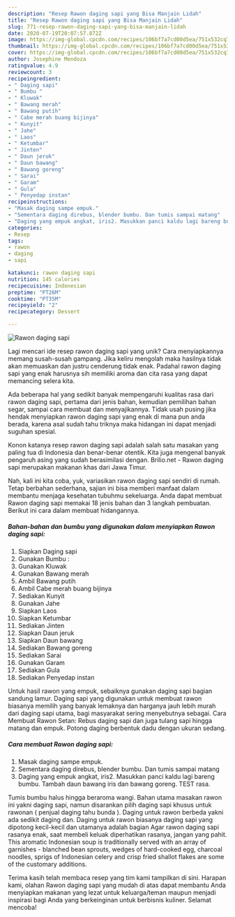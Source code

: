 ```yaml
---
description: "Resep Rawon daging sapi yang Bisa Manjain Lidah"
title: "Resep Rawon daging sapi yang Bisa Manjain Lidah"
slug: 771-resep-rawon-daging-sapi-yang-bisa-manjain-lidah
date: 2020-07-19T20:07:57.872Z
image: https://img-global.cpcdn.com/recipes/106bf7a7cd00d5ea/751x532cq70/rawon-daging-sapi-foto-resep-utama.jpg
thumbnail: https://img-global.cpcdn.com/recipes/106bf7a7cd00d5ea/751x532cq70/rawon-daging-sapi-foto-resep-utama.jpg
cover: https://img-global.cpcdn.com/recipes/106bf7a7cd00d5ea/751x532cq70/rawon-daging-sapi-foto-resep-utama.jpg
author: Josephine Mendoza
ratingvalue: 4.9
reviewcount: 3
recipeingredient:
- " Daging sapi"
- " Bumbu "
- " Kluwak"
- " Bawang merah"
- " Bawang putih"
- " Cabe merah buang bijinya"
- " Kunyit"
- " Jahe"
- " Laos"
- " Ketumbar"
- " Jinten"
- " Daun jeruk"
- " Daun bawang"
- " Bawang goreng"
- " Sarai"
- " Garam"
- " Gula"
- " Penyedap instan"
recipeinstructions:
- "Masak daging sampe empuk."
- "Sementara daging direbus, blender bumbu. Dan tumis sampai matang"
- "Daging yang empuk angkat, iris2. Masukkan panci kaldu lagi bareng bumbu. Tambah daun bawang iris dan bawang goreng. TEST rasa."
categories:
- Resep
tags:
- rawon
- daging
- sapi

katakunci: rawon daging sapi 
nutrition: 145 calories
recipecuisine: Indonesian
preptime: "PT26M"
cooktime: "PT35M"
recipeyield: "2"
recipecategory: Dessert

---
```



![Rawon daging sapi](https://img-global.cpcdn.com/recipes/106bf7a7cd00d5ea/751x532cq70/rawon-daging-sapi-foto-resep-utama.jpg)

Lagi mencari ide resep rawon daging sapi yang unik? Cara menyiapkannya memang susah-susah gampang. Jika keliru mengolah maka hasilnya tidak akan memuaskan dan justru cenderung tidak enak. Padahal rawon daging sapi yang enak harusnya sih memiliki aroma dan cita rasa yang dapat memancing selera kita.

Ada beberapa hal yang sedikit banyak mempengaruhi kualitas rasa dari rawon daging sapi, pertama dari jenis bahan, kemudian pemilihan bahan segar, sampai cara membuat dan menyajikannya. Tidak usah pusing jika hendak menyiapkan rawon daging sapi yang enak di mana pun anda berada, karena asal sudah tahu triknya maka hidangan ini dapat menjadi suguhan spesial.

Konon katanya resep rawon daging sapi adalah salah satu masakan yang paling tua di Indonesia dan benar-benar otentik. Kita juga mengenal banyak pengaruh asing yang sudah berasimilasi dengan. Brilio.net - Rawon daging sapi merupakan makanan khas dari Jawa Timur.


Nah, kali ini kita coba, yuk, variasikan rawon daging sapi sendiri di rumah. Tetap berbahan sederhana, sajian ini bisa memberi manfaat dalam membantu menjaga kesehatan tubuhmu sekeluarga. Anda dapat membuat Rawon daging sapi memakai 18 jenis bahan dan 3 langkah pembuatan. Berikut ini cara dalam membuat hidangannya.

<!--inarticleads1-->

##### Bahan-bahan dan bumbu yang digunakan dalam menyiapkan Rawon daging sapi:

1. Siapkan  Daging sapi
1. Gunakan  Bumbu :
1. Gunakan  Kluwak
1. Gunakan  Bawang merah
1. Ambil  Bawang putih
1. Ambil  Cabe merah buang bijinya
1. Sediakan  Kunyit
1. Gunakan  Jahe
1. Siapkan  Laos
1. Siapkan  Ketumbar
1. Sediakan  Jinten
1. Siapkan  Daun jeruk
1. Siapkan  Daun bawang
1. Sediakan  Bawang goreng
1. Sediakan  Sarai
1. Gunakan  Garam
1. Sediakan  Gula
1. Sediakan  Penyedap instan


Untuk hasil rawon yang empuk, sebaiknya gunakan daging sapi bagian sandung lamur. Daging sapi yang digunakan untuk membuat rawon biasanya memilih yang banyak lemaknya dan harganya jauh lebih murah dari daging sapi utama, bagi masyarakat sering menyebutnya sebagai. Cara Membuat Rawon Setan: Rebus daging sapi dan juga tulang sapi hingga matang dan empuk. Potong daging berbentuk dadu dengan ukuran sedang. 

<!--inarticleads2-->

##### Cara membuat Rawon daging sapi:

1. Masak daging sampe empuk.
1. Sementara daging direbus, blender bumbu. Dan tumis sampai matang
1. Daging yang empuk angkat, iris2. Masukkan panci kaldu lagi bareng bumbu. Tambah daun bawang iris dan bawang goreng. TEST rasa.


Tumis bumbu halus hingga beraroma wangi. Bahan utama masakan rawon ini yakni daging sapi, namun disarankan pilih daging sapi khusus untuk rawonan ( penjual daging tahu bunda ). Daging untuk rawon berbeda yakni ada sedikit daging dan. Daging untuk rawon biasanya daging sapi yang dipotong kecil-kecil dan utamanya adalah bagian Agar rawon daging sapi rasanya enak, saat membeli keluak diperhatikan rasanya, jangan yang pahit. This aromatic Indonesian soup is traditionally served with an array of garnishes - blanched bean sprouts, wedges of hard-cooked egg, charcoal noodles, sprigs of Indonesian celery and crisp fried shallot flakes are some of the customary additions. 

Terima kasih telah membaca resep yang tim kami tampilkan di sini. Harapan kami, olahan Rawon daging sapi yang mudah di atas dapat membantu Anda menyiapkan makanan yang lezat untuk keluarga/teman maupun menjadi inspirasi bagi Anda yang berkeinginan untuk berbisnis kuliner. Selamat mencoba!
